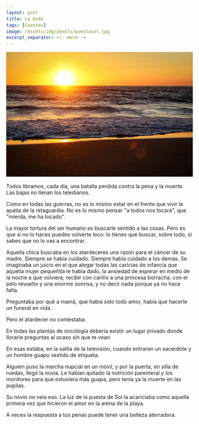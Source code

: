 ```yaml
---
layout: post
title: La boda
tags: [Cuentos]
image: /assets/img/pexels/puestasol.jpg
excerpt_separator: <!--more-->
---
```


[![sol](/assets/img/pexels/puestasol.jpg)](/assets/img/pexels/puestasol.jpg)

Todos libramos, cada día, una batalla perdida contra la pena y la muerte. Las bajas no llenan los telediarios.

Como en todas las guerras, no es lo mismo estar en el frente que vivir la apatía de la retaguardia. No es lo mismo pensar "a todos nos tocará", que "mierda, me ha tocado".

La mayor tortura del ser humano es buscarle sentido a las cosas. Pero es que si no lo haces puedes volverte loco: lo tienes que buscar, sobre todo, si sabes que no lo vas a encontrar.

Aquella chica buscaba en los atardeceres una razón para el cáncer de su madre. Siempre se había cuidado. Siempre había cuidado a los demas. Se imaginaba un juicio en el que alegar todas las caricias de infancia que aquella mujer pequeñita le había dado, la ansiedad de esperar en medio de la noche a que volviera, recibir con cariño a una princesa borracha, con el pelo revuelto y una enorme sonrisa, y no decir nada porque ya no hace falta.

Preguntaba por qué a mamá, que había sido todo amor, había que hacerle un funeral en vida.

Pero el atardecer no contestaba.

En todas las plantas de oncología debería existir un lugar privado donde llorarle preguntas al ocaso sin que te vean.

En esas estaba, en la salita de la televisión, cuando entraron un sacerdote y un hombre guapo vestido de etiqueta.

Alguien puso la marcha nupcial en un móvil, y por la puerta, en silla de ruedas, llegó la novia. Le habían quitado la nutrición parenteral y los monitores para que estuviera más guapa, pero tenía ya la muerte en las pupilas.

Su novio no veía eso. La luz de la puesta de Sol la acariciaba como aquella primera vez que hicieron el amor en la arena de la playa.

A veces la respuesta a tus penas puede tener una belleza aterradora.



